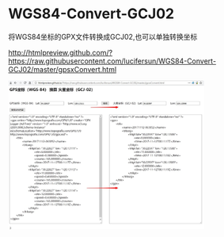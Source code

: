 # WGS84-Convert-GCJ02
将WGS84坐标的GPX文件转换成GCJ02,也可以单独转换坐标

http://htmlpreview.github.com/?https://raw.githubusercontent.com/lucifersun/WGS84-Convert-GCJ02/master/gpsxConvert.html

<img src="Snipaste_2018-04-29_18-47-27.jpg" alt="kcptun" height="300px"/>
